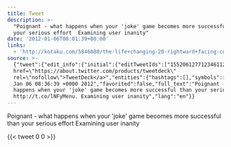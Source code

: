 ```yaml
---
title: Tweet
description: >-
  "Poignant - what happens when your 'joke' game becomes more successful than
  your serious effort  Examining user inanity"
date: '2012-01-06T08:01:39+00:00'
links:
  - 'http://kotaku.com/5846080/the-life+changing-20-rightward+facing-cow'
source: >-
  {"tweet":{"edit_info":{"initial":{"editTweetIds":["155206127712346112"],"editableUntil":"2012-01-06T09:36:39.094Z","editsRemaining":"5","isEditEligible":true}},"retweeted":false,"source":"<a
  href=\"https://about.twitter.com/products/tweetdeck\"
  rel=\"nofollow\">TweetDeck</a>","entities":{"hashtags":[],"symbols":[],"user_mentions":[],"urls":[{"url":"http://t.co/lNFyMenu","expanded_url":"http://kotaku.com/5846080/the-life+changing-20-rightward+facing-cow","display_url":"kotaku.com/5846080/the-li…","indices":["95","115"]}]},"display_text_range":["0","139"],"favorite_count":"0","id_str":"155206127712346112","truncated":false,"retweet_count":"0","id":"155206127712346112","possibly_sensitive":false,"created_at":"Fri
  Jan 06 08:36:39 +0000 2012","favorited":false,"full_text":"Poignant - what
  happens when your 'joke' game becomes more successful than your serious effort
  http://t.co/lNFyMenu. Examining user inanity","lang":"en"}}
---
```

Poignant - what happens when your 'joke' game becomes more successful than your serious effort  Examining user inanity
    
{{< tweet 0 0 >}}
    
